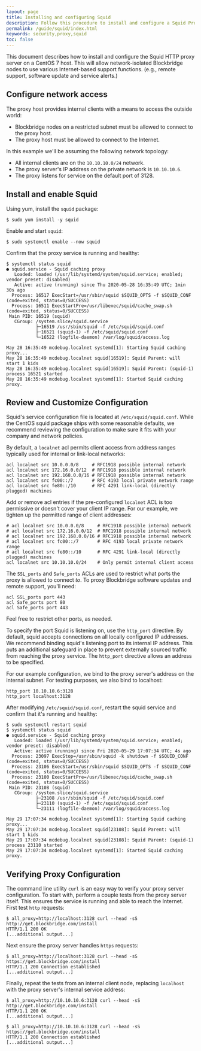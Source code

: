 ```yaml
---
layout: page
title: Installing and configuring Squid
description: Follow this procedure to install and configure a Squid Proxy server
permalink: /guide/squid/index.html
keywords: security,proxy,squid
toc: false
---
```


This document describes how to install and configure the Squid HTTP proxy server
on a CentOS 7 host. This will allow network-isolated Blockbridge nodes to use
various Internet-based support functions. (e.g., remote support, software
update and service alerts.)

Configure network access
------------------------

The proxy host provides internal clients with a means to access the outside world:

* Blockbridge nodes on a restricted subnet must be allowed to connect to the
proxy host.
* The proxy host must be allowed to connect to the Internet.

In this example we'll be assuming the following network topology:

* All internal clients are on the `10.10.10.0/24` network.
* The proxy server's IP address on the private network is `10.10.10.6`.
* The proxy listens for service on the default port of 3128.

Install and enable Squid
------------------------

Using yum, install the `squid` package:

    $ sudo yum install -y squid

Enable and start `squid`:

    $ sudo systemctl enable --now squid

Confirm that the proxy service is running and healthy:

    $ systemctl status squid
    ● squid.service - Squid caching proxy
       Loaded: loaded (/usr/lib/systemd/system/squid.service; enabled; vendor preset: disabled)
       Active: active (running) since Thu 2020-05-28 16:35:49 UTC; 1min 30s ago
      Process: 16517 ExecStart=/usr/sbin/squid $SQUID_OPTS -f $SQUID_CONF (code=exited, status=0/SUCCESS)
      Process: 16511 ExecStartPre=/usr/libexec/squid/cache_swap.sh (code=exited, status=0/SUCCESS)
     Main PID: 16519 (squid)
       CGroup: /system.slice/squid.service
               ├─16519 /usr/sbin/squid -f /etc/squid/squid.conf
               ├─16521 (squid-1) -f /etc/squid/squid.conf
               └─16522 (logfile-daemon) /var/log/squid/access.log
    
    May 28 16:35:49 mcdebug.localnet systemd[1]: Starting Squid caching proxy...
    May 28 16:35:49 mcdebug.localnet squid[16519]: Squid Parent: will start 1 kids
    May 28 16:35:49 mcdebug.localnet squid[16519]: Squid Parent: (squid-1) process 16521 started
    May 28 16:35:49 mcdebug.localnet systemd[1]: Started Squid caching proxy.

Review and Customize Configuration
----------------------------------

Squid's service configuration file is located at `/etc/squid/squid.conf`. While
the CentOS squid package ships with some reasonable defaults, we recommend
reviewing the configuration to make sure it fits with your company and network
policies.

By default, a `localnet` acl permits client access from address ranges typically
used for internal or link-local networks:

    acl localnet src 10.0.0.0/8     # RFC1918 possible internal network
    acl localnet src 172.16.0.0/12  # RFC1918 possible internal network
    acl localnet src 192.168.0.0/16 # RFC1918 possible internal network
    acl localnet src fc00::/7       # RFC 4193 local private network range
    acl localnet src fe80::/10      # RFC 4291 link-local (directly plugged) machines

Add or remove acl entries if the pre-configured `localnet` ACL is too permissive
or doesn't cover your client IP range. For our example, we tighten up the
permitted range of client addresses:

    # acl localnet src 10.0.0.0/8     # RFC1918 possible internal network
    # acl localnet src 172.16.0.0/12  # RFC1918 possible internal network
    # acl localnet src 192.168.0.0/16 # RFC1918 possible internal network
    # acl localnet src fc00::/7       # RFC 4193 local private network range
    # acl localnet src fe80::/10      # RFC 4291 link-local (directly plugged) machines
    acl localnet src 10.10.10.0/24    # Only permit internal client access

The `SSL_ports` and `Safe_ports` ACLs are used to restrict what ports the proxy
is allowed to connect _to_. To proxy Blockbridge software updates and remote
support, you'll need:

    acl SSL_ports port 443
    acl Safe_ports port 80
    acl Safe_ports port 443

Feel free to restrict other ports, as needed.

To specify the port Squid is listening on, use the `http_port` directive. By
default, squid accepts connections on all locally configured IP addresses. We
recommend binding squid's listening port to its internal IP address. This puts
an additional safeguard in place to prevent externally sourced traffic from
reaching the proxy service. The `http_port` directive allows an address to be
specified.

For our example configuration, we bind to the proxy server's address on the
internal subnet. For testing purposes, we also bind to localhost:

    http_port 10.10.10.6:3128
    http_port localhost:3128

After modifying `/etc/squid/squid.conf`, restart the squid service and confirm
that it's running and healthy:

    $ sudo systemctl restart squid
    $ systemctl status squid
    ● squid.service - Squid caching proxy
       Loaded: loaded (/usr/lib/systemd/system/squid.service; enabled; vendor preset: disabled)
       Active: active (running) since Fri 2020-05-29 17:07:34 UTC; 4s ago
      Process: 23097 ExecStop=/usr/sbin/squid -k shutdown -f $SQUID_CONF (code=exited, status=0/SUCCESS)
      Process: 23106 ExecStart=/usr/sbin/squid $SQUID_OPTS -f $SQUID_CONF (code=exited, status=0/SUCCESS)
      Process: 23100 ExecStartPre=/usr/libexec/squid/cache_swap.sh (code=exited, status=0/SUCCESS)
     Main PID: 23108 (squid)
       CGroup: /system.slice/squid.service
               ├─23108 /usr/sbin/squid -f /etc/squid/squid.conf
               ├─23110 (squid-1) -f /etc/squid/squid.conf
               └─23111 (logfile-daemon) /var/log/squid/access.log
    
    May 29 17:07:34 mcdebug.localnet systemd[1]: Starting Squid caching proxy...
    May 29 17:07:34 mcdebug.localnet squid[23108]: Squid Parent: will start 1 kids
    May 29 17:07:34 mcdebug.localnet squid[23108]: Squid Parent: (squid-1) process 23110 started
    May 29 17:07:34 mcdebug.localnet systemd[1]: Started Squid caching proxy.

Verifying Proxy Configuration
-----------------------------

The command line utility `curl` is an easy way to verify your proxy server
configuration. To start with, perform a couple tests from the proxy server
itself. This ensures the service is running and able to reach the Internet.
First test `http` requests:

    $ all_proxy=http://localhost:3128 curl --head -sS http://get.blockbridge.com/install
    HTTP/1.1 200 OK
    [...additional output...]

Next ensure the proxy server handles `https` requests:

    $ all_proxy=http://localhost:3128 curl --head -sS https://get.blockbridge.com/install
    HTTP/1.1 200 Connection established
    [...additional output...]

Finally, repeat the tests from an internal client node, replacing `localhost`
with the proxy server's internal service address:

    $ all_proxy=http://10.10.10.6:3128 curl --head -sS http://get.blockbridge.com/install
    HTTP/1.1 200 OK
    [...additional output...]

    $ all_proxy=http://10.10.10.6:3128 curl --head -sS https://get.blockbridge.com/install
    HTTP/1.1 200 Connection established
    [...additional output...]
